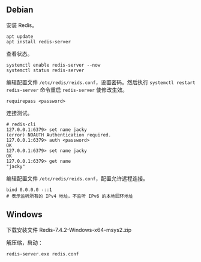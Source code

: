 ## Debian
安装 Redis。
```
apt update
apt install redis-server
```

查看状态。
```
systemctl enable redis-server --now
systemctl status redis-server
```

编辑配置文件 `/etc/redis/reids.conf`，设置密码。然后执行 `systemctl restart redis-server` 命令重启 `redis-server` 使修改生效。
```
requirepass <password>
```

连接测试。
```
# redis-cli
127.0.0.1:6379> set name jacky
(error) NOAUTH Authentication required.
127.0.0.1:6379> auth <password>
OK
127.0.0.1:6379> set name jacky
OK
127.0.0.1:6379> get name
"jacky"
```

编辑配置文件 `/etc/redis/reids.conf`，配置允许远程连接。
```
bind 0.0.0.0 -::1
# 表示监听所有的 IPv4 地址，不监听 IPv6 的本地回环地址
```

## Windows
下载安装文件 Redis-7.4.2-Windows-x64-msys2.zip

解压缩，启动：
```
redis-server.exe redis.conf
```